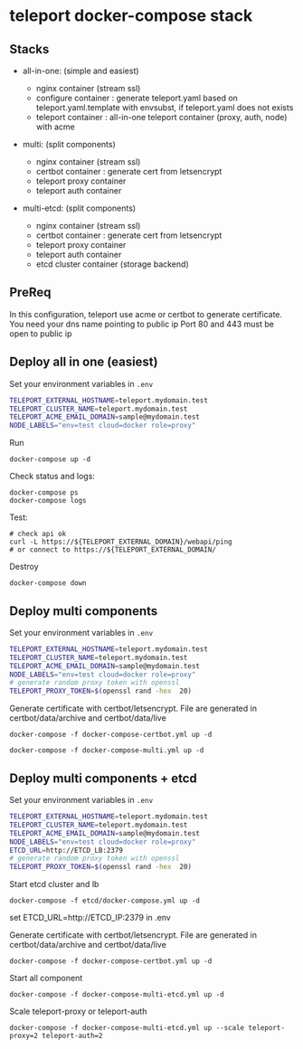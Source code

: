# teleport docker-compose stack

## Stacks

- all-in-one: (simple and easiest)
  - nginx container (stream ssl)
  - configure container : generate teleport.yaml based on teleport.yaml.template with envsubst, if teleport.yaml does not exists
  - teleport container : all-in-one teleport container (proxy, auth, node) with acme

- multi: (split components)
  - nginx container (stream ssl)
  - certbot container : generate cert from letsencrypt
  - teleport proxy container
  - teleport auth container

- multi-etcd: (split components)
  - nginx container (stream ssl)
  - certbot container : generate cert from letsencrypt
  - teleport proxy container
  - teleport auth container
  - etcd cluster container (storage backend)

## PreReq
In this configuration, teleport use acme or certbot to generate certificate.
You need your dns name pointing to public ip
Port 80 and 443 must be open to public ip

## Deploy all in one (easiest)

Set your environment variables in `.env`
```bash
TELEPORT_EXTERNAL_HOSTNAME=teleport.mydomain.test
TELEPORT_CLUSTER_NAME=teleport.mydomain.test
TELEPORT_ACME_EMAIL_DOMAIN=sample@mydomain.test
NODE_LABELS="env=test cloud=docker role=proxy"
```

Run

```
docker-compose up -d
```

Check status and logs:

```
docker-compose ps
docker-compose logs
```

Test:
```
# check api ok
curl -L https://${TELEPORT_EXTERNAL_DOMAIN}/webapi/ping
# or connect to https://${TELEPORT_EXTERNAL_DOMAIN/
```
Destroy
```
docker-compose down
```

## Deploy multi components

Set your environment variables in `.env`
```bash
TELEPORT_EXTERNAL_HOSTNAME=teleport.mydomain.test
TELEPORT_CLUSTER_NAME=teleport.mydomain.test
TELEPORT_ACME_EMAIL_DOMAIN=sample@mydomain.test
NODE_LABELS="env=test cloud=docker role=proxy"
# generate random proxy token with openssl
TELEPORT_PROXY_TOKEN=$(openssl rand -hex  20)
```

Generate certificate with certbot/letsencrypt.
File are generated in certbot/data/archive and certbot/data/live

```
docker-compose -f docker-compose-certbot.yml up -d
```

```
docker-compose -f docker-compose-multi.yml up -d
```


## Deploy multi components + etcd

Set your environment variables in `.env`
```bash
TELEPORT_EXTERNAL_HOSTNAME=teleport.mydomain.test
TELEPORT_CLUSTER_NAME=teleport.mydomain.test
TELEPORT_ACME_EMAIL_DOMAIN=sample@mydomain.test
NODE_LABELS="env=test cloud=docker role=proxy"
ETCD_URL=http://ETCD_LB:2379
# generate random proxy token with openssl
TELEPORT_PROXY_TOKEN=$(openssl rand -hex  20)
```

Start etcd cluster and lb
```
docker-compose -f etcd/docker-compose.yml up -d
```
set ETCD_URL=http://ETCD_IP:2379 in .env

Generate certificate with certbot/letsencrypt.
File are generated in certbot/data/archive and certbot/data/live

```
docker-compose -f docker-compose-certbot.yml up -d
```

Start all component
```
docker-compose -f docker-compose-multi-etcd.yml up -d
```

Scale teleport-proxy or teleport-auth
```
docker-compose -f docker-compose-multi-etcd.yml up --scale teleport-proxy=2 teleport-auth=2
```
